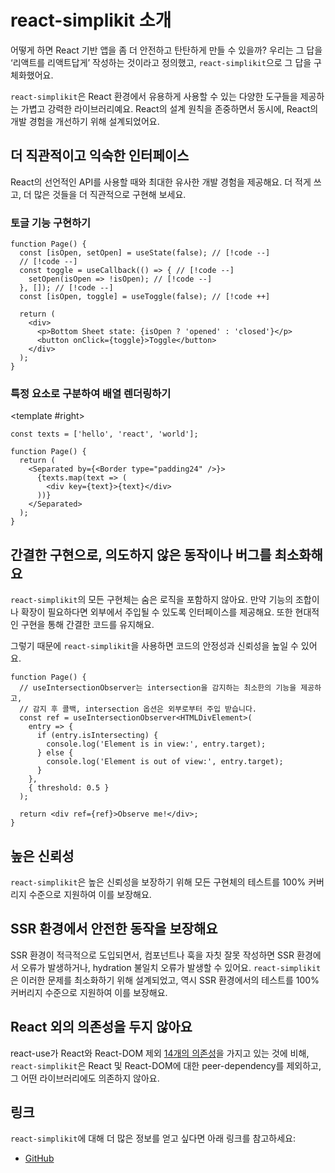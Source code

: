 # react-simplikit 소개

어떻게 하면 React 기반 앱을 좀 더 안전하고 탄탄하게 만들 수 있을까? 우리는 그 답을 ‘리액트를 리액트답게’ 작성하는 것이라고 정의했고, `react-simplikit`으로 그 답을 구체화했어요.

`react-simplikit`은 React 환경에서 유용하게 사용할 수 있는 다양한 도구들을 제공하는 가볍고 강력한 라이브러리예요. React의 설계 원칙을 존중하면서 동시에, React의 개발 경험을 개선하기 위해 설계되었어요.

## 더 직관적이고 익숙한 인터페이스

React의 선언적인 API를 사용할 때와 최대한 유사한 개발 경험을 제공해요. 더 적게 쓰고, 더 많은 것들을 더 직관적으로 구현해 보세요.

### 토글 기능 구현하기

```tsx
function Page() {
  const [isOpen, setOpen] = useState(false); // [!code --]
  // [!code --]
  const toggle = useCallback(() => { // [!code --]
    setOpen(isOpen => !isOpen); // [!code --]
  }, []); // [!code --]
  const [isOpen, toggle] = useToggle(false); // [!code ++]

  return (
    <div>
      <p>Bottom Sheet state: {isOpen ? 'opened' : 'closed'}</p>
      <button onClick={toggle}>Toggle</button>
    </div>
  );
}
```

### 특정 요소로 구분하여 배열 렌더링하기

<SplitView>
  <template #left>

```tsx [without-react-simplikit.tsx]
const texts = ['hello', 'react', 'world'];

function Page() {
  return (
    <>
      {texts.map((text, idx) =>
        <Fragment key={text}>
          <div>{text}</div>
          {idx === texts.length - 1
            ? <Border type="padding24" />
            : null
          }
        </Fragment>
      )}
    </>
  );
}

```

  </template>

<template #right>

```tsx [without-react-simplikit.tsx]
const texts = ['hello', 'react', 'world'];

function Page() {
  return (
    <Separated by={<Border type="padding24" />}>
      {texts.map(text => (
        <div key={text}>{text}</div>
      ))}
    </Separated>
  );
}

```

  </template>
</SplitView>

## 간결한 구현으로, 의도하지 않은 동작이나 버그를 최소화해요

`react-simplikit`의 모든 구현체는 숨은 로직을 포함하지 않아요. 만약 기능의 조합이나 확장이 필요하다면 외부에서 주입될 수 있도록 인터페이스를 제공해요. 또한 현대적인 구현을 통해 간결한 코드를 유지해요.

그렇기 때문에 `react-simplikit`을 사용하면 코드의 안정성과 신뢰성을 높일 수 있어요.

```tsx
function Page() {
  // useIntersectionObserver는 intersection을 감지하는 최소한의 기능을 제공하고,
  // 감지 후 콜백, intersection 옵션은 외부로부터 주입 받습니다.
  const ref = useIntersectionObserver<HTMLDivElement>(
    entry => {
      if (entry.isIntersecting) {
        console.log('Element is in view:', entry.target);
      } else {
        console.log('Element is out of view:', entry.target);
      }
    },
    { threshold: 0.5 }
  );

  return <div ref={ref}>Observe me!</div>;
}
```

## 높은 신뢰성

`react-simplikit`은 높은 신뢰성을 보장하기 위해 모든 구현체의 테스트를 100% 커버리지 수준으로 지원하여 이를 보장해요.

## SSR 환경에서 안전한 동작을 보장해요

SSR 환경이 적극적으로 도입되면서, 컴포넌트나 훅을 자칫 잘못 작성하면 SSR 환경에서 오류가 발생하거나, hydration 불일치 오류가 발생할 수 있어요. `react-simplikit`은 이러한 문제를 최소화하기 위해 설계되었고, 역시 SSR 환경에서의 테스트를 100% 커버리지 수준으로 지원하여 이를 보장해요.

## React 외의 의존성을 두지 않아요

react-use가 React와 React-DOM 제외 [14개의 의존성](https://www.npmjs.com/package/react-use?activeTab=dependencies)을 가지고 있는 것에 비해, `react-simplikit`은 React 및 React-DOM에 대한 peer-dependency를 제외하고, 그 어떤 라이브러리에도 의존하지 않아요.

## 링크

`react-simplikit`에 대해 더 많은 정보를 얻고 싶다면 아래 링크를 참고하세요:

- [GitHub](https://github.com/toss/react-simplikit)

